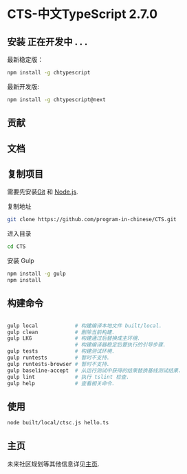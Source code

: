 # CTS-中文TypeScript 2.7.0

## 安装 正在开发中 . . .

最新稳定版：

```bash
npm install -g chtypescript
```

最新开发版:

```bash
npm install -g chtypescript@next
```

## 贡献

## 文档

## 复制项目

需要先安装[Git](https://git-scm.com/downloads) 和 [Node.js](https://nodejs.org/).

复制地址

```bash
git clone https://github.com/program-in-chinese/CTS.git
```

进入目录

```bash
cd CTS
```

安装 Gulp

```bash
npm install -g gulp
npm install
```

## 构建命令

```bash

gulp local            # 构建编译本地文件 built/local.
gulp clean            # 删除当前构建.
gulp LKG              # 构建通过后替换成主环境.
                      # 构建编译器稳定后要执行的引导步骤.
gulp tests            # 构建测试环境.
gulp runtests         # 暂时不支持.
gulp runtests-browser # 暂时不支持.
gulp baseline-accept  # 从运行测试中获得的结果替换基线测试结果.
gulp lint             # 执行 tslint 检查.
gulp help             # 查看相关命令.
```

## 使用

```bash
node built/local/ctsc.js hello.ts
```

## 主页

未来社区规划等其他信息详见[主页](https://github.com/program-in-chinese/CTS/wiki/Home).
